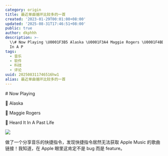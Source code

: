 ```yaml
---
category: origin
title: 最近单曲循环比较多的一首
created: '2023-01-29T00:01:00+08:00'
updated: '2025-08-31T17:46:51+08:00'
public: true
author: dkphhh
description: >-
  \\# Now Playing \U0001F3B5 Alaska \U0001F3A4 Maggie Rogers \U0001F4BD Heard It
  In A P
tags:
  - 音乐
  - 软件
  - 科技
  - 评论
uuid: 202508311746516hw1
alias: 最近单曲循环比较多的一首
---
```


\# Now Playing

🎵 Alaska

🎤 Maggie Rogers

💽 Heard It In A Past Life

![](https://cdn.jsdelivr.net/gh/dkphhh/img/imgformessage/20230128235614.jpg)

做了一个分享音乐的快捷指令，发现快捷指令居然无法获取 Apple Music 的歌曲链接！我知道，在 Apple 眼里这肯定不是 bug 而是 feature。
